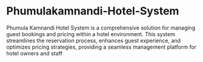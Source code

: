 # Phumulakamnandi-Hotel-System
Phumula Kamnandi Hotel System is a comprehensive solution for managing guest bookings and pricing within a hotel environment. This system streamlines the reservation process, enhances guest experience, and optimizes pricing strategies, providing a seamless management platform for hotel owners and staff
